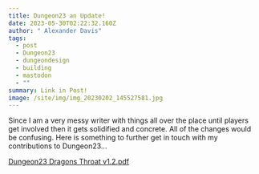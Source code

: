 ```yaml
---
title: Dungeon23 an Update!
date: 2023-05-30T02:22:32.160Z
author: " Alexander Davis"
tags:
  - post
  - Dungeon23
  - dungeondesign
  - building
  - mastodon
  - ""
summary: Link in Post!
image: /site/img/img_20230202_145527581.jpg
---
```

S﻿ince I am a very messy writer with things all over the place until players get involved then it gets solidified and concrete. All of the changes would be confusing. Here is something to further get in touch with my contributions to Dungeon23...

<!--StartFragment-->

[Dungeon23 Dragons Throat v1.2.pdf](https://1drv.ms/b/s!AgcZNiEzYBh9hIks__8DoiBH8jQknw?e=D9gXVl)

<!--EndFragment-->